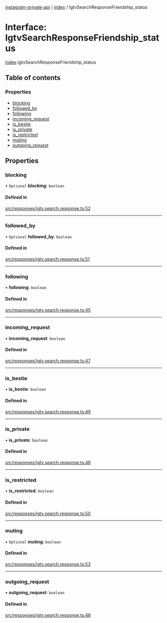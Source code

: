 [instagram-private-api](../../README.md) / [index](../../modules/index.md) / IgtvSearchResponseFriendship_status

# Interface: IgtvSearchResponseFriendship\_status

[index](../../modules/index.md).IgtvSearchResponseFriendship_status

## Table of contents

### Properties

- [blocking](IgtvSearchResponseFriendship_status.md#blocking)
- [followed\_by](IgtvSearchResponseFriendship_status.md#followed_by)
- [following](IgtvSearchResponseFriendship_status.md#following)
- [incoming\_request](IgtvSearchResponseFriendship_status.md#incoming_request)
- [is\_bestie](IgtvSearchResponseFriendship_status.md#is_bestie)
- [is\_private](IgtvSearchResponseFriendship_status.md#is_private)
- [is\_restricted](IgtvSearchResponseFriendship_status.md#is_restricted)
- [muting](IgtvSearchResponseFriendship_status.md#muting)
- [outgoing\_request](IgtvSearchResponseFriendship_status.md#outgoing_request)

## Properties

### blocking

• `Optional` **blocking**: `boolean`

#### Defined in

[src/responses/igtv.search.response.ts:52](https://github.com/Nerixyz/instagram-private-api/blob/0e0721c/src/responses/igtv.search.response.ts#L52)

___

### followed\_by

• `Optional` **followed\_by**: `boolean`

#### Defined in

[src/responses/igtv.search.response.ts:51](https://github.com/Nerixyz/instagram-private-api/blob/0e0721c/src/responses/igtv.search.response.ts#L51)

___

### following

• **following**: `boolean`

#### Defined in

[src/responses/igtv.search.response.ts:45](https://github.com/Nerixyz/instagram-private-api/blob/0e0721c/src/responses/igtv.search.response.ts#L45)

___

### incoming\_request

• **incoming\_request**: `boolean`

#### Defined in

[src/responses/igtv.search.response.ts:47](https://github.com/Nerixyz/instagram-private-api/blob/0e0721c/src/responses/igtv.search.response.ts#L47)

___

### is\_bestie

• **is\_bestie**: `boolean`

#### Defined in

[src/responses/igtv.search.response.ts:49](https://github.com/Nerixyz/instagram-private-api/blob/0e0721c/src/responses/igtv.search.response.ts#L49)

___

### is\_private

• **is\_private**: `boolean`

#### Defined in

[src/responses/igtv.search.response.ts:46](https://github.com/Nerixyz/instagram-private-api/blob/0e0721c/src/responses/igtv.search.response.ts#L46)

___

### is\_restricted

• **is\_restricted**: `boolean`

#### Defined in

[src/responses/igtv.search.response.ts:50](https://github.com/Nerixyz/instagram-private-api/blob/0e0721c/src/responses/igtv.search.response.ts#L50)

___

### muting

• `Optional` **muting**: `boolean`

#### Defined in

[src/responses/igtv.search.response.ts:53](https://github.com/Nerixyz/instagram-private-api/blob/0e0721c/src/responses/igtv.search.response.ts#L53)

___

### outgoing\_request

• **outgoing\_request**: `boolean`

#### Defined in

[src/responses/igtv.search.response.ts:48](https://github.com/Nerixyz/instagram-private-api/blob/0e0721c/src/responses/igtv.search.response.ts#L48)

